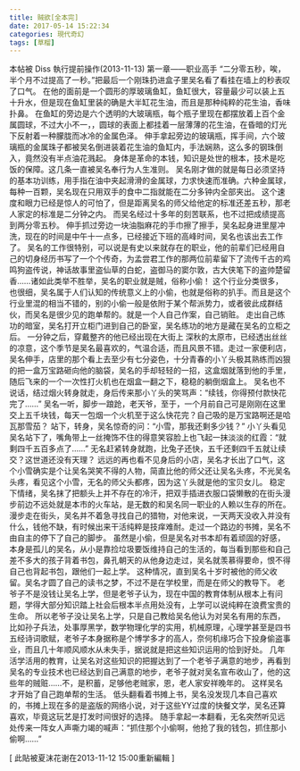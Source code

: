```yaml
---
title: 贼欲[全本完]
date: 2017-05-14 15:22:34
categories: 現代奇幻
tags: [草榴]
---
```

本帖被 Diss 執行提前操作(2013-11-13)
第一章——职业高手
“二分零五秒，唉，半个月不过提高了一秒。”把最后一个刚珠扔进盒子里吴名看了看挂在墙上的秒表叹了口气。
在他的面前是一个圆形的厚玻璃鱼缸，鱼缸很大，容量最少可以装上五十升水，但是现在鱼缸里装的确是大半缸花生油，而且是那种纯粹的花生油，香味扑鼻。
在鱼缸的旁边是六个透明的大玻璃瓶，每个瓶子里现在都摆放着上百个金属圆球，不过大小不一，，圆球的表面上都挂着一层薄薄的花生油，在昏暗的灯光下反射着一种朦胧而冰冷的金属色泽。
伸手拿起旁边的玻璃瓶，挥手间，六个玻璃瓶的金属珠子都被吴名倒进装着花生油的鱼缸内，手法娴熟，这么多的钢珠倒入，竟然没有半点油花溅起。
身体是革命的本钱，知识是处世的根本，技术是吃饭的保障。这几条一直被吴名奉行为人生准则。
吴名刚才做的就是每日必须坚持的基本功训练，用手指在油中夹起滑滑的金属球，力求快速而准确。六种金属球，每种一百颗，吴名现在只用双手的食中二指就能在二分多钟内全部夹出。
这个速度和眼力已经是惊人的可怕了，但是距离吴名的师父给他定的标准还差五秒，那老人家定的标准是二分钟之内。
而吴名经过十多年的刻苦联系，也不过把成绩提高到两分零五秒。
伸手抓过旁边一块油脂麻花的手巾擦了擦手，吴名起身进里屋冲洗，现在的时间是中午十一点多，已经接近下班的高峰时间，吴名也该出去工作了。
吴名的工作很特别，可以说是有史以来就存在的职业，他的前辈们已经用自己的切身经历书写了一个个传奇，为孟尝君工作的那两位前辈留下了流传千古的鸡鸣狗盗传说，神话故事里盗仙草的白蛇，盗御马的窦尔敦，古大侠笔下的盗帅楚留香……诸如此类举不胜举，吴名的职业就是贼，俗称小偷！
这个行业分类很多，也很细，吴名属于人们认知的传统意义上的小偷，也就是俗称的扒手。而且是这个行业里混的相当不错的，别的小偷一般是依附于某个帮派势力，或者彼此成群结伙，而吴名是很少见的跑单帮的。就是一个人自己作案，自己销赃。
走出自己练功的暗室，吴名打开立柜门进到自己的卧室，吴名练功的地方是藏在吴名的立柜之后。
一分钟之后，穿戴整齐的他已经出现在大街上
深秋的太原市，已经透出丝丝的凉意，这个季节是吴名最喜欢的，气温合适，而且风景不错。走过一家便利店，吴名伸手，店里的那个看上去至少有七分姿色，十分青春的小丫头极其熟练而凶狠的把一盒万宝路砸向他的脑袋，吴名的手却轻轻的一招，这盒烟就落到他的手里，随后飞来的一个一次性打火机也在烟盒一翻之下，稳稳的躺倒烟盒上。
吴名也不说话，结过烟火转身就走，身后传来那小丫头的笑骂声：“续钱，你得预付款快花完了……”
吴名一听，脚步一踉跄，老天爷，至于，一个月前自己可是刚刚在这里交上五千块钱，每天一包烟一个火机至于这么快花完？自己吸的是万宝路啊还是哈瓦那雪茄？
站下，转身，吴名惊奇的问：“小雪，那我还剩多少钱？”
小丫头看见吴名站下了，嘴角带上一丝掩饰不住的得意笑容脸上也飞起一抹淡淡的红霞：“就剩四千五百多点了……”
无名赶紧转身就跑，比兔子还快，五千还剩四千五就让续交？这世道还没有天理？
远远的再也看不见身后的小店，吴名才长出了口气，这个小雪确实是个让吴名哭笑不得的人物，简直比他的师父还让吴名头疼，不光吴名头疼，看见这个小雪，无名的师父头都疼，因为这丫头就是他的宝贝女儿。
稳定下情绪，吴名抹了把额头上并不存在的冷汗，把双手插进衣服口袋懒散的在街头漫步前边不远处就是本市的火车站，是无数的和吴名同一职业的人赖以生存的所在。
漫步走在街头，吴名并不着急寻找自己的猎物，对他来说，一天两天没收入并没有什么，钱他不缺，有时候出来干活纯粹是技痒难耐。走过一个路边的书摊，吴名不由自主的停下了自己的脚步。
虽然是小偷，但是吴名对书本却有着顽固的好感，本身是孤儿的吴名，从小是靠捡垃圾要饭维持自己的生活的，每当看到那些和自己差不多大的孩子背着书包，鼻孔朝天的从他身边走过，吴名就羡慕得要命，恨不得自己也背起书包，跟他们一起上学。
这种情况，直到吴名十岁时被他的师父收留。吴名才圆了自己的读书之梦，不过不是在学校里，而是在师父的教导下。
老爷子不是没钱让吴名上学，但是老爷子认为，现在中国的教育体制从根本上有问题，学得大部分知识踏上社会后根本半点用处没有，上学可以说纯粹在浪费宝贵的生命。
所以老爷子没让吴名上学，只是自己教给吴名他认为对吴名有用的东西，比如孙子兵法，处事厚黑学，数学物理化学的实用，机械原理，心理学甚至是四书五经诗词歌赋，老爷子本身据称是个博学多才的高人，奈何机缘巧合下投身偷盗事业，而且几十年顺风顺水从未失手，据说就是把这些知识运用的恰到好处。
几年活学活用的教育，让吴名对这些知识的把握达到了一个老爷子满意的地步，再看到吴名的专业技术也已经达到自己满意的地步，老爷子就对吴名宣布收山了，他的这些年的贼赃……不，是积蓄，足够他老贼家，恩，老人家安祥晚年的。
这样吴名才开始了自己跑单帮的生活。
低头翻看着书摊上书，吴名没发现几本自己喜欢的，书摊上现在多的是盗版的网络小说，对于这些YY过度的快餐文学，吴名还算喜欢，毕竟这玩艺是打发时间很好的选择。
随手拿起一本翻看，无名突然听见远处传来一阵女人声嘶力竭的喊声：“抓住那个小偷啊，他抢了我的钱包，抓住那小偷啊……”


[ 此貼被夏沫花谢在2013-11-12 15:00重新編輯 ]